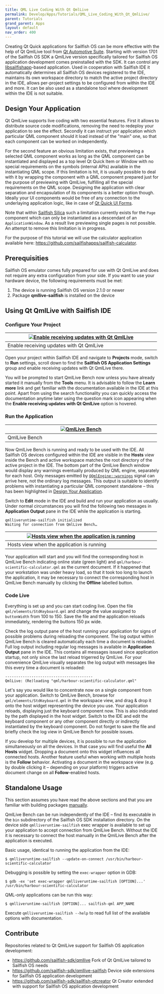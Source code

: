 ```yaml
---
title: QML Live Coding With Qt QmlLive
permalink: Develop/Apps/Tutorials/QML_Live_Coding_With_Qt_QmlLive/
parent: Tutorials
grand_parent: Apps
layout: default
nav_order: 400
---
```


Creating Qt Quick applications for Sailfish OS can be more effective
with the help of Qt QmlLive tool from [Qt Automotive
Suite](https://doc.qt.io/QtAutomotiveSuite/qtas-overview.html). Starting
with version 1701 of the Sailfish OS SDK a QmlLive version specifically
tailored for Sailfish OS application development comes preinstalled with
the SDK. It can control any
[libsailfishapp](/Develop/Apps#libsailfishapp)-based
application. Used in cooperation with Sailfish IDE it automatically
determines all Sailfish OS devices registered to the IDE, maintains its
own workspace directory to match the active project directory in the
IDE, allows per-project settings to be configured from within the IDE
and more. It can be also used as a standalone tool where development
within the IDE is not suitable.

## Design Your Application

Qt QmlLive supports live coding with two essential features. First it
allows to distribute source code modifications, removing the need to
redeploy your application to see the effect. Secondly it can instruct
yor application which particular QML component should it load instead of
the "main" one, so that each component can be worked on independently.

For the second feature an obvious limitation exists, that previewing a
selected QML component works as long as the QML component can be
instantiated and displayed as a top level Qt Quick Item or Window with
no special requirements on the symbols (internal APIs) available in the
instantiating QML scope. If this limitation is hit, it is usually
possible to deal with it by wrapping the component with a QML component
prepared just for the purpose of previewing with QmlLive, fulfilling all
the special requirements on the QML scope. Designing the application
with clear separation and encapsulation of its components is a better
option though. Ideally your UI components would be free of any
connection to the underlaying application logic, like in case of [Qt
Quick UI Forms](http://doc.qt.io/qtcreator/creator-quick-ui-forms.html).

Note that within [Sailfish
Silica](/Develop/Apps#sailfish-silica) such a
limitation currently exists for the `Page` component which can only be
instantiated as a descendant of an `ApplicationWindow`. As a result live
previewing single pages is not possible. An attempt to remove this
limitation is in progress.

For the purpose of this tutorial we will use the calculator application
available here: <https://github.com/sailfishapps/sailfish-calculator>.

## Prerequisities

Sailfish OS emulator comes fully prepared for use with Qt QmlLive and
does not require any extra configuration from your side. If you want to
use your hardware device, the following requirements must be met:

1.  The device is running Sailfish OS version 2.1.0 or newer
2.  Package **qmllive-sailfish** is installed on the device

## Using Qt QmlLive with Sailfish IDE

### Configure Your Project

|<a href="QtC_Enable.png" style="width:30em;display:block"><img src="QtC_Enable.png" alt="Enable receiving updates with Qt QmlLive" class="md_thumbnail" style="max-width:100%"/></a>|
|-|
|<span class="md_figcaption">Enable receiving updates with Qt QmlLive</span>|

Open your project within Sailfish IDE and navigate to **Projects** mode,
switch to **Run** settings, scroll down to find the **Sailfish OS
Application Settings** group and enable receiving updates with Qt
QmlLive there.

You will be prompted to start QmlLive Bench now unless you have already
started it manually from the **Tools** menu. It is advisable to follow
the **Learn more** link and get familiar with the documentation
available in the IDE at this point. Apart from using the search
functionality you can quickly access the documentation anytime later
using the question mark icon appearing when the **Enable receiving
updates with Qt QmlLive** option is hovered.

### Run the Application

|<a href="The_Bench.png" style="width:30em;display:block"><img src="The_Bench.png" alt="QmlLive Bench" class="md_thumbnail" style="max-width:100%"/></a>|
|-|
|<span class="md_figcaption">QmlLive Bench</span>|

Now QmlLive Bench is running and ready to be used with the IDE. All
Sailfish OS devices configured within the IDE are visible in the
**Hosts** view inside the Bench and active workspace matches the root
directory of the active project in the IDE. The bottom part of the
QmlLive Bench window would display any warnings eventually produced by
QML engine, separately for each host. Only messages emitted by
[`QQmlEngine::warnings`](http://doc.qt.io/qt-5/qqmlengine.html#warnings)
signal can arrive here, not the ordinary log messages. This output is
suitable to identify problems with instantiating a particular QML
component standalone – this has been highlighted in [Design Your
Application](#design-your-application).

Switch to **Edit** mode in the IDE and build and run your application as
usually. Under normal circumstances you will find the following two
messages in **Application Output** pane in the IDE while the application
is starting.
```
qmlliveruntime-sailfish initialized
Waiting for connection from QmlLive Bench…
```


|<a href="Hosts.png" style="width:30em;display:block"><img src="Hosts.png" alt="Hosts view when the application is running" class="md_thumbnail" style="max-width:100%"/></a>|
|-|
|<span class="md_figcaption">Hosts view when the application is running</span>|

Your application will start and you will find the corresponding host in
QmlLive Bench indicating online state (green light) and
`qml/harbour-scientific-calculator.qml` as the current document. If it
happened that your workstation was under heavy load, so that it took too
long to launch the application, it may be necessary to connect the
corresponding host in QmlLive Bench manually by clicking the **Offline**
labelled button.



### Code Live

Everything is set up and you can start coding live. Open the file
`qml/elements/StdKeyboard.qml` and change the value assigned to
`buttonWidth` from 100 to 150. Save the file and the application reloads
immediately, rendering the buttons 150 px wide.

Check the log output pane of the host running your application for signs
of possible problems during reloading the component. The log output
within QmlLive Bench is cleared automatically each time a document is
reloaded. Full log output including regular log messages is available in
**Application Output** pane in the IDE. This contains all messages
issued since application startup, not only since the last reload
trigerred by QmlLive. For your convenience QmlLive visually separates
the log output with messages like this every time a document is
reloaded:
```
----------------------------------------
QmlLive: (Re)loading "qml/harbour-scientific-calculator.qml"
```

Let's say you would like to concentrate now on a single component from
your application. Switch to QmlLive Bench, browse for
`qml/elements/StdKeyboard.qml` in the workspace view, and drag & drop it
onto the host widget representing the device you use. Your application
reloads, displaying just the keyboard component now. This is also
indicated by the path displayed in the host widget. Switch to the IDE
and edit the keyboard component or any other component directly or
indirectly instantiated by the keyboard component. Do not forget to save
the file and briefly check the log view in QmlLive Bench for possible
issues.

If you develop for multiple devices, it is possible to run the
application simultaneously on all the devices. In that case you will
find useful the **All Hosts** widget. Dropping a document onto this
widget influences all connected hosts. Another feature useful when
working with multiple hosts is the **Follow** behavior. Activating a
document in the workspace view (e.g. by double clicking it – depending
on your platform) triggers active document change on all
**Follow**-enabled hosts.

## Standalone Usage

This section assumes you have read the above sections and that you are
familiar with building packages
[manually](/Develop/Apps/Tutorials/Building_packages_-_advanced_techniques).

QmlLive Bench can be run independently of the IDE – find its executable
in the `bin` subdirectory of the Sailfish OS SDK installation directory.
On the device side `qmlliveruntime-sailfish` exec wrapper is available
to set up your application to accept connection from QmlLive Bench.
Without the IDE it is necessary to connect the host manually in the
QmlLive Bench after the application is executed.

Basic usage, identical to running the application from the IDE:
```nosh
$ qmlliveruntime-sailfish --update-on-connect /usr/bin/harbour-scientific-calculator
```

Debugging is possible by setting the `exec-wrapper` option in GDB:
```nosh
$ gdb -ex 'set exec-wrapper qmlliveruntime-sailfish [OPTION]...' /usr/bin/harbour-scientific-calculator
```

QML-only applications can be run this way:
```nosh
$ qmlliveruntime-sailfish [OPTION]... sailfish-qml APP_NAME
```

Execute `qmlliveruntime-sailfish --help` to read full list of the
available options with documentation.

## Contribute

Repositories related to Qt QmlLive support for Sailfish OS application
development:

  - <https://github.com/sailfish-sdk/qmllive>
    Fork of Qt QmlLive tailored to Sailfish OS needs
  - <https://github.com/sailfish-sdk/qmllive-sailfish>
    Device side extensions for Sailfish OS application development
  - <https://github.com/sailfish-sdk/sailfish-qtcreator>
    Qt Creator extended with support for Sailfish OS application
    development
